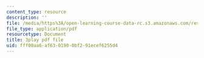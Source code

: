 ```yaml
---
content_type: resource
description: ''
file: /media/https%3A/open-learning-course-data-rc.s3.amazonaws.com/res-15-003-shaping-the-future-of-work-15-662x-spring-2016/fff00aa6af6301900bf291ecef6255d4_ADWGuj3nDQo.pdf
file_type: application/pdf
resourcetype: Document
title: 3play pdf file
uid: fff00aa6-af63-0190-0bf2-91ecef6255d4
---
```

